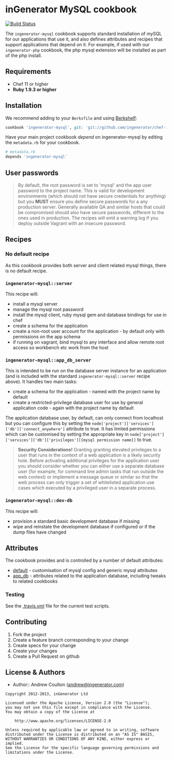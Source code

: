 inGenerator MySQL cookbook
=================================
[![Build Status](https://travis-ci.org/ingenerator/chef-ingenerator-mysql.png?branch=master)](https://travis-ci.org/ingenerator/chef-ingenerator-mysql)

The `ingenerator-mysql` cookbook supports standard installation of mySQL for our applications
that use it, and also defines attributes and recipes that support applications that depend on
it. For example, if used with our `ingenerator-php` cookbook, the php mysql extension will be
installed as part of the php install.

Requirements
------------
- Chef 11 or higher
- **Ruby 1.9.3 or higher**

Installation
------------
We recommend adding to your `Berksfile` and using [Berkshelf](http://berkshelf.com/):

```ruby
cookbook 'ingenerator-mysql', git: 'git://github.com/ingenerator/chef-ingenerator-mysql', branch: 'master'
```

Have your main project cookbook *depend* on ingenerator-mysql by editing the `metadata.rb` for your cookbook.

```ruby
# metadata.rb
depends 'ingenerator-mysql'
```

User passwords
--------------
> By default, the root password is set to 'mysql' and the app user password to the project name. This is valid for
> development environments (which should not have secure credentials for anything) but you **MUST** ensure you define
> secure passwords for a any production server. Generally available QA and similar hosts that could be compromised
> should also have secure passwords, different to the ones used in production.
> The recipes will emit a warning log if you deploy outside Vagrant with an insecure password.

Recipes
-------

### No default recipe
As this cookbook provides both server and client related mysql things, there is no default recipe.

### `ingenerator-mysql::server`
This recipe will:

* install a mysql server
* manage the mysql root password
* install the mysql client, ruby mysql gem and database bindings for use in chef
* create a schema for the application
* create a non-root user account for the application - by default only with permissions on the app schema
* if running on vagrant, bind mysql to any interface and allow remote root access so workbench etc work from the host

### `ingenerator-mysql::app_db_server`
This is intended to be run on the database server instance for an application (and is included with
the standard `ingenerator-mysql::server` recipe above). It handles two main tasks:

* create a schema for the application - named with the project name by default
* create a restricted-privilege database user for use by general application code - again with the project name by default

The application database user, by default, can only connect from localhost but you can configure this by setting the
`node['project']['services']['db']['connect_anywhere']` attribute to true. It has limited permissions which can be
customised by setting the appropriate key in `node['project']['services']['db']['privileges'][{mysql permission name}]`
to true.

> **Security Considerations!**
> Granting granting elevated privileges to a user that runs in the context of a web application is a likely security
> hole. Before activating additional privileges for the application user you should consider whether you can either
> use a separate database user (for example, for command line admin tasks that run outside the web context) or implement
> a message queue or similar so that the web process can only trigger a set of whitelisted application use cases which
> executed by a privileged user in a separate process.

### `ingenerator-mysql::dev-db`
This recipe will:

* provision a standard basic development database if missing
* wipe and reinstate the development database if configured or if the dump files have changed

Attributes
----------

The cookbook provides and is controlled by a number of default attributes:

* [default](attributes/default.rb) - customisation of mysql config and generic mysql attributes
* [app_db](attributes/app_db.rb) - attributes related to the application database, including tweaks to related cookbooks

### Testing
See the [.travis.yml](.travis.yml) file for the current test scripts.

Contributing
------------
1. Fork the project
2. Create a feature branch corresponding to your change
3. Create specs for your change
4. Create your changes
4. Create a Pull Request on github

License & Authors
-----------------
- Author:: Andrew Coulton (andrew@ingenerator.com)

```text
Copyright 2012-2013, inGenerator Ltd

Licensed under the Apache License, Version 2.0 (the "License");
you may not use this file except in compliance with the License.
You may obtain a copy of the License at

    http://www.apache.org/licenses/LICENSE-2.0

Unless required by applicable law or agreed to in writing, software
distributed under the License is distributed on an "AS IS" BASIS,
WITHOUT WARRANTIES OR CONDITIONS OF ANY KIND, either express or implied.
See the License for the specific language governing permissions and
limitations under the License.
```
